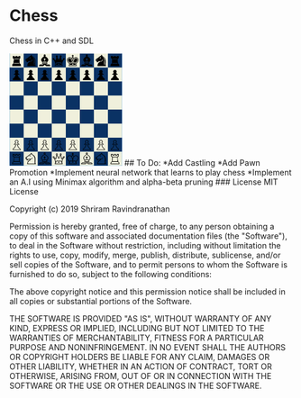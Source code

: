 # Chess
Chess in C++ and SDL

<img src="Capture.PNG" alt="Capture" width="200"/>
## To Do:
*Add Castling
*Add Pawn Promotion
*Implement neural network that learns to play chess
*Implement an A.I using Minimax algorithm and alpha-beta pruning
### License
MIT License

Copyright (c) 2019 Shriram Ravindranathan

Permission is hereby granted, free of charge, to any person obtaining a copy
of this software and associated documentation files (the "Software"), to deal
in the Software without restriction, including without limitation the rights
to use, copy, modify, merge, publish, distribute, sublicense, and/or sell
copies of the Software, and to permit persons to whom the Software is
furnished to do so, subject to the following conditions:

The above copyright notice and this permission notice shall be included in all
copies or substantial portions of the Software.

THE SOFTWARE IS PROVIDED "AS IS", WITHOUT WARRANTY OF ANY KIND, EXPRESS OR
IMPLIED, INCLUDING BUT NOT LIMITED TO THE WARRANTIES OF MERCHANTABILITY,
FITNESS FOR A PARTICULAR PURPOSE AND NONINFRINGEMENT. IN NO EVENT SHALL THE
AUTHORS OR COPYRIGHT HOLDERS BE LIABLE FOR ANY CLAIM, DAMAGES OR OTHER
LIABILITY, WHETHER IN AN ACTION OF CONTRACT, TORT OR OTHERWISE, ARISING FROM,
OUT OF OR IN CONNECTION WITH THE SOFTWARE OR THE USE OR OTHER DEALINGS IN THE
SOFTWARE.
